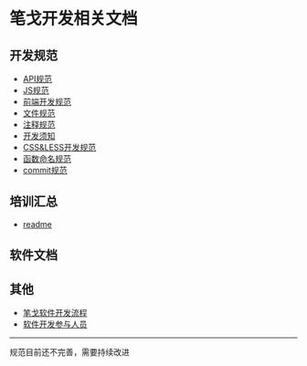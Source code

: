 笔戈开发相关文档
========


## 开发规范

* [API规范](Standard/API规范.md)
* [JS规范](Standard/js规范.md)
* [前端开发规范](Standard/前端开发规范.md)
* [文件规范](Standard/文件规范.md)
* [注释规范](Standard/注释规范.md)
* [开发须知](开发须知.md)
* [CSS&LESS开发规范](http://cxhtml.gitbooks.io/css-less-/content/)
* [函数命名规范](Standard/命名规范.md)
* [commit规范](Standard/commit规范.md)

## 培训汇总
* [readme](readme.md)

## 软件文档


## 其他
* [笔戈软件开发流程](笔戈软件开发流程.md)
* [软件开发参与人员](软件开发参与人员.md)


-------
规范目前还不完善，需要持续改进
